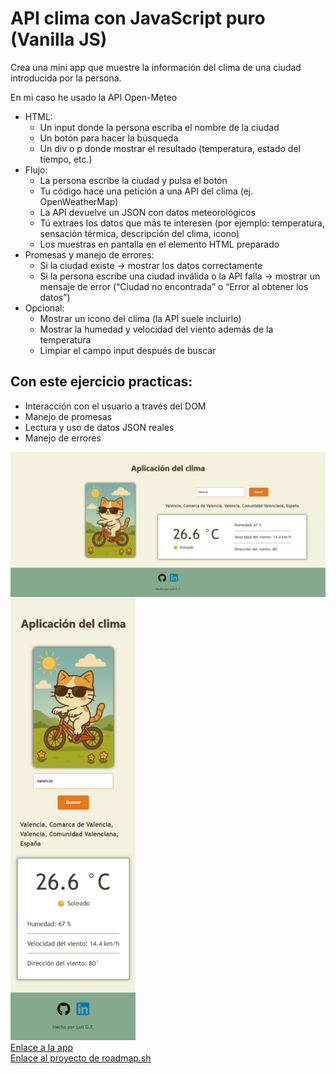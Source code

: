 <h1>API clima con JavaScript puro (Vanilla JS)</h1>

<p>Crea una mini app que muestre la información del clima de una ciudad introducida por la persona.</p>
<p>En mi caso he usado la API Open-Meteo</p>

<ul>
    <li>HTML:
        <ul>
            <li>Un input donde la persona escriba el nombre de la ciudad</li>
            <li>Un botón para hacer la búsqueda</li>
            <li>Un div o p donde mostrar el resultado (temperatura, estado del tiempo, etc.)</li>
        </ul>
    </li>
    <li>Flujo:
        <ul>
            <li>La persona escribe la ciudad y pulsa el botón</li>
            <li>Tu código hace una petición a una API del clima (ej. OpenWeatherMap)</li>
            <li>La API devuelve un JSON con datos meteorológicos</li>
            <li>Tú extraes los datos que más te interesen (por ejemplo: temperatura, sensación térmica, descripción del clima, icono)</li>
            <li>Los muestras en pantalla en el elemento HTML preparado</li>
        </ul>
    </li>
    <li>Promesas y manejo de errores:
        <ul>
            <li>Si la ciudad existe → mostrar los datos correctamente</li>
            <li>Si la persona escribe una ciudad inválida o la API falla → mostrar un mensaje de error (“Ciudad no encontrada” o “Error al obtener los datos”)</li>
        </ul>
    </li>
    <li>Opcional:
        <ul>
            <li>Mostrar un icono del clima (la API suele incluirlo)</li>
            <li>Mostrar la humedad y velocidad del viento además de la temperatura</li>
            <li>Limpiar el campo input después de buscar</li>
        </ul>
    </li>
</ul>

<h2>Con este ejercicio practicas:</h2>
<ul>
    <li>Interacción con el usuario a través del DOM</li>
    <li>Manejo de promesas</li>
    <li>Lectura y uso de datos JSON reales</li>
    <li>Manejo de errores</li>
</ul>

<img src="modo-pc.png" alt="Aplicación del clima visto desde el PC">
<br>
<img src="modo-movil.png" alt="Aplicación del clima visto desde el móvil" width="200px">
<br>
<a href="https://loli-digital.github.io/app-clima-javascript/" target="_blank">Enlace a la app</a>
<br>
<a href="https://roadmap.sh/projects/weather-app" target="_blank">Enlace al proyecto de roadmap.sh</a>

